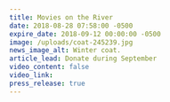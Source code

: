 ```yaml
---
title: Movies on the River
date: 2018-08-28 07:58:00 -0500
expire_date: 2018-09-12 00:00:00 -0500
image: /uploads/coat-245239.jpg
news_image_alt: Winter coat.
article_lead: Donate during September
video_content: false
video_link:
press_release: true
---
```

